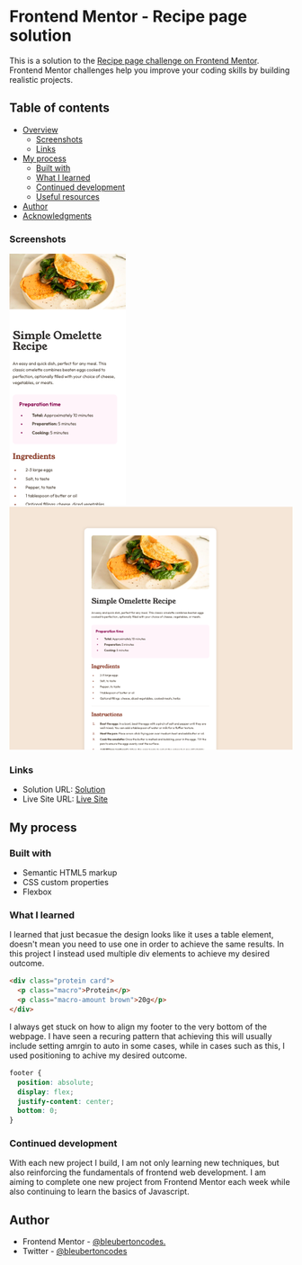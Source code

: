 # Frontend Mentor - Recipe page solution

This is a solution to the [Recipe page challenge on Frontend Mentor](https://www.frontendmentor.io/challenges/recipe-page-KiTsR8QQKm). Frontend Mentor challenges help you improve your coding skills by building realistic projects.

## Table of contents

- [Overview](#overview)
  - [Screenshots](#screenshots)
  - [Links](#links)
- [My process](#my-process)
  - [Built with](#built-with)
  - [What I learned](#what-i-learned)
  - [Continued development](#continued-development)
  - [Useful resources](#useful-resources)
- [Author](#author)
- [Acknowledgments](#acknowledgments)

### Screenshots

![](screenshots/screenshot-mobile.png)
![](screenshots/screenshot-desktop.png)

### Links

- Solution URL: [Solution](https://github.com/bleubertoncodes/Frontend-Mentor-QR-code-component.git)
- Live Site URL: [Live Site](https://bleubertoncodes.github.io/Frontend-Mentor-QR-code-component/)

## My process

### Built with

- Semantic HTML5 markup
- CSS custom properties
- Flexbox

### What I learned

I learned that just becasue the design looks like it uses a table element, doesn't mean you need to use one in order to achieve the same results. In this project I instead used multiple div elements to achieve my desired outcome.

```html
<div class="protein card">
  <p class="macro">Protein</p>
  <p class="macro-amount brown">20g</p>
</div>
```

I always get stuck on how to align my footer to the very bottom of the webpage. I have seen a recuring pattern that achieving this will usually include setting amrgin to auto in some cases, while in cases such as this, I used positioning to achive my desired outcome.

```css
footer {
  position: absolute;
  display: flex;
  justify-content: center;
  bottom: 0;
}
```

### Continued development

With each new project I build, I am not only learning new techniques, but also reinforcing the fundamentals of frontend web development. I am aiming to complete one new project from Frontend Mentor each week while also continuing to learn the basics of Javascript.

## Author

- Frontend Mentor - [@bleubertoncodes.](https://www.frontendmentor.io/profile/bleubertoncodes)
- Twitter - [@bleubertoncodes](https://www.twitter.com/bleubertoncodes)
